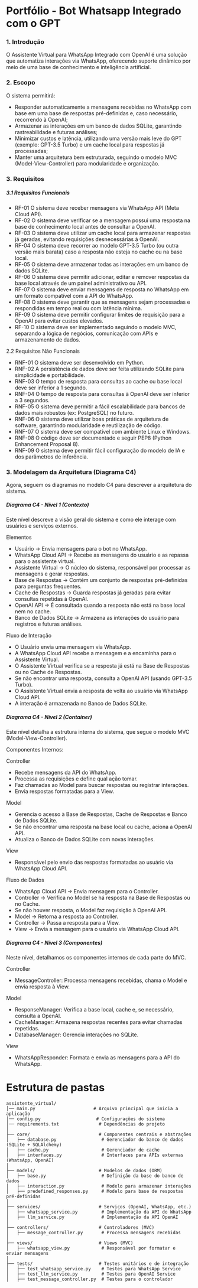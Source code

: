# Portfólio - Bot Whatsapp Integrado com o GPT

### 1. Introdução

O Assistente Virtual para WhatsApp Integrado com OpenAI é uma solução que automatiza interações via WhatsApp, oferecendo suporte dinâmico por meio de uma base de conhecimento e inteligência artificial.

### 2. Escopo

O sistema permitirá:
- Responder automaticamente a mensagens recebidas no WhatsApp com base em uma base de respostas pré-definidas e, caso necessário, recorrendo à OpenAI;
- Armazenar as interações em um banco de dados SQLite, garantindo rastreabilidade e futuras análises;
- Minimizar custos e latência, utilizando uma versão mais leve do GPT (exemplo: GPT-3.5 Turbo) e um cache local para respostas já processadas;
- Manter uma arquitetura bem estruturada, seguindo o modelo MVC (Model-View-Controller) para modularidade e organização.

### 3. Requisitos

##### 3.1 Requisitos Funcionais
- RF-01	O sistema deve receber mensagens via WhatsApp API (Meta Cloud API).
- RF-02	O sistema deve verificar se a mensagem possui uma resposta na base de conhecimento local antes de consultar a OpenAI.
- RF-03	O sistema deve utilizar um cache local para armazenar respostas já geradas, evitando requisições desnecessárias à OpenAI.
- RF-04	O sistema deve recorrer ao modelo GPT-3.5 Turbo (ou outra versão mais barata) caso a resposta não esteja no cache ou na base local.
- RF-05	O sistema deve armazenar todas as interações em um banco de dados SQLite.
- RF-06	O sistema deve permitir adicionar, editar e remover respostas da base local através de um painel administrativo ou API.
- RF-07	O sistema deve enviar mensagens de resposta no WhatsApp em um formato compatível com a API do WhatsApp.
- RF-08	O sistema deve garantir que as mensagens sejam processadas e respondidas em tempo real ou com latência mínima.
- RF-09	O sistema deve permitir configurar limites de requisição para a OpenAI para evitar custos elevados.
- RF-10	O sistema deve ser implementado seguindo o modelo MVC, separando a lógica de negócios, comunicação com APIs e armazenamento de dados.

2.2 Requisitos Não Funcionais
- RNF-01	O sistema deve ser desenvolvido em Python.
- RNF-02	A persistência de dados deve ser feita utilizando SQLite para simplicidade e portabilidade.
- RNF-03	O tempo de resposta para consultas ao cache ou base local deve ser inferior a 1 segundo.
- RNF-04	O tempo de resposta para consultas à OpenAI deve ser inferior a 3 segundos.
- RNF-05	O sistema deve permitir a fácil escalabilidade para bancos de dados mais robustos (ex: PostgreSQL) no futuro.
- RNF-06	O sistema deve utilizar boas práticas de arquitetura de software, garantindo modularidade e reutilização de código.
- RNF-07	O sistema deve ser compatível com ambiente Linux e Windows.
- RNF-08	O código deve ser documentado e seguir PEP8 (Python Enhancement Proposal 8).
- RNF-09	O sistema deve permitir fácil configuração do modelo de IA e dos parâmetros de inferência.

### 3. Modelagem da Arquitetura (Diagrama C4)

Agora, seguem os diagramas no modelo C4 para descrever a arquitetura do sistema.

##### Diagrama C4 - Nível 1 (Contexto)

Este nível descreve a visão geral do sistema e como ele interage com usuários e serviços externos.

Elementos
- Usuário → Envia mensagens para o bot no WhatsApp.
- WhatsApp Cloud API → Recebe as mensagens do usuário e as repassa para o assistente virtual.
- Assistente Virtual → O núcleo do sistema, responsável por processar as mensagens e gerar respostas.
- Base de Respostas → Contém um conjunto de respostas pré-definidas para perguntas frequentes.
- Cache de Respostas → Guarda respostas já geradas para evitar consultas repetidas à OpenAI.
- OpenAI API → É consultada quando a resposta não está na base local nem no cache.
- Banco de Dados SQLite → Armazena as interações do usuário para registros e futuras análises.

Fluxo de Interação
- O Usuário envia uma mensagem via WhatsApp.
- A WhatsApp Cloud API recebe a mensagem e a encaminha para o Assistente Virtual.
- O Assistente Virtual verifica se a resposta já está na Base de Respostas ou no Cache de Respostas.
- Se não encontrar uma resposta, consulta a OpenAI API (usando GPT-3.5 Turbo).
- O Assistente Virtual envia a resposta de volta ao usuário via WhatsApp Cloud API.
- A interação é armazenada no Banco de Dados SQLite.

##### Diagrama C4 - Nível 2 (Container)

Este nível detalha a estrutura interna do sistema, que segue o modelo MVC (Model-View-Controller).

Componentes Internos:

Controller
- Recebe mensagens da API do WhatsApp.
- Processa as requisições e define qual ação tomar.
- Faz chamadas ao Model para buscar respostas ou registrar interações.
- Envia respostas formatadas para a View.

Model
- Gerencia o acesso à Base de Respostas, Cache de Respostas e Banco de Dados SQLite.
- Se não encontrar uma resposta na base local ou cache, aciona a OpenAI API.
- Atualiza o Banco de Dados SQLite com novas interações.

View
- Responsável pelo envio das respostas formatadas ao usuário via WhatsApp Cloud API.

Fluxo de Dados
- WhatsApp Cloud API → Envia mensagem para o Controller.
- Controller → Verifica no Model se há resposta na Base de Respostas ou no Cache.
- Se não houver resposta, o Model faz requisição à OpenAI API.
- Model → Retorna a resposta ao Controller.
- Controller → Passa a resposta para a View.
- View → Envia a mensagem para o usuário via WhatsApp Cloud API.

##### Diagrama C4 - Nível 3 (Componentes)

Neste nível, detalhamos os componentes internos de cada parte do MVC.

Controller
- MessageController: Processa mensagens recebidas, chama o Model e envia resposta à View.

Model
- ResponseManager: Verifica a base local, cache e, se necessário, consulta a OpenAI.
- CacheManager: Armazena respostas recentes para evitar chamadas repetidas.
- DatabaseManager: Gerencia interações no SQLite.

View
- WhatsAppResponder: Formata e envia as mensagens para a API do WhatsApp.

# Estrutura de pastas
```plaintext
assistente_virtual/
│── main.py                      # Arquivo principal que inicia a aplicação
│── config.py                     # Configurações do sistema
│── requirements.txt               # Dependências do projeto
│
├── core/                          # Componentes centrais e abstrações
│   ├── database.py                 # Gerenciador do banco de dados (SQLite + SQLAlchemy)
│   ├── cache.py                    # Gerenciador de cache
│   ├── interfaces.py               # Interfaces para APIs externas (WhatsApp, OpenAI)
│
├── models/                        # Modelos de dados (ORM)
│   ├── base.py                     # Definição da base do banco de dados
│   ├── interaction.py              # Modelo para armazenar interações
│   ├── predefined_responses.py     # Modelo para base de respostas pré-definidas
│
├── services/                      # Serviços (OpenAI, WhatsApp, etc.)
│   ├── whatsapp_service.py         # Implementação da API do WhatsApp
│   ├── llm_service.py              # Implementação da API OpenAI
│
├── controllers/                   # Controladores (MVC)
│   ├── message_controller.py       # Processa mensagens recebidas
│
├── views/                         # Views (MVC)
│   ├── whatsapp_view.py            # Responsável por formatar e enviar mensagens
│
├── tests/                         # Testes unitários e de integração
│   ├── test_whatsapp_service.py    # Testes para WhatsApp Service
│   ├── test_llm_service.py         # Testes para OpenAI Service
│   ├── test_message_controller.py  # Testes para o controlador
```

